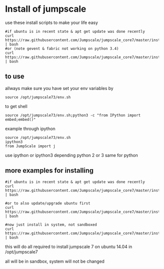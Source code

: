 Install of jumpscale 
=====================

use these install scripts to make your life easy

```
#if ubuntu is in recent state & apt get update was done recently
curl https://raw.githubusercontent.com/Jumpscale/jumpscale_core7/master/install/install_python.sh | bash
#or (note gevent & fabric not working on python 3.4)
curl https://raw.githubusercontent.com/Jumpscale/jumpscale_core7/master/install/install_python34.sh | bash
```

to use
------
allways make sure you have set your env variables by
```
source /opt/jumpscale73/env.sh
```

to get shell
```
source /opt/jumpscale73/env.sh;python3 -c "from IPython import embed;embed()"
```

example through ipython
```
source /opt/jumpscale73/env.sh
ipython3
from JumpScale import j
```
use ipython or ipython3 depending python 2 or 3
same for python

more examples for installing 
----------------------------

```
#if ubuntu is in recent state & apt get update was done recently
curl https://raw.githubusercontent.com/Jumpscale/jumpscale_core7/master/install/install.sh | bash

#or to also update/upgrade ubuntu first
curl https://raw.githubusercontent.com/Jumpscale/jumpscale_core7/master/install/install_updateubuntu.sh | bash

#now just install in system, not sandboxed
curl https://raw.githubusercontent.com/Jumpscale/jumpscale_core7/master/install/install_in_system.sh | bash
```

this will do all required to install jumpscale 7 on ubuntu 14.04 in /opt/jumpscale7

all will be in sandbox, system will not be changed
